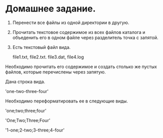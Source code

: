 # Домашнее задание.

1. Перенести все файлы из одной директории в другую.

2. Прочитать текстовое содержимое из всех файлов каталога и объеденить его в одном файле через разделитель точка с запятой.

3. Есть текстовый файл вида.

    file1.txt, file2.txt. file3.dat, file4.log
    
Необходимо прочитать его содержимое и создать столько же пустых файлов, которые перечислены через запятую.

Дана строка вида.

'one-two-three-four'

Необходимо переформатировать ее в следующие виды.

'one;two;three;four'

'One;Two;Three;Four'

'1-one;2-two;3-three;4-four'


